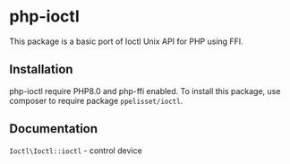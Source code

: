 # php-ioctl

This package is a basic port of Ioctl Unix API for PHP using FFI.

## Installation
php-ioctl require PHP8.0 and php-ffi enabled. To install this package, use composer to require package `ppelisset/ioctl`.

## Documentation
`Ioctl\Ioctl::ioctl` - control device